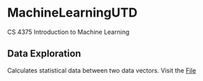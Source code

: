 # MachineLearningUTD
CS 4375 Introduction to Machine Learning

## Data Exploration
Calculates statistical data between two data vectors.
Visit the [File](DataExploration/DataExploration.cpp)
